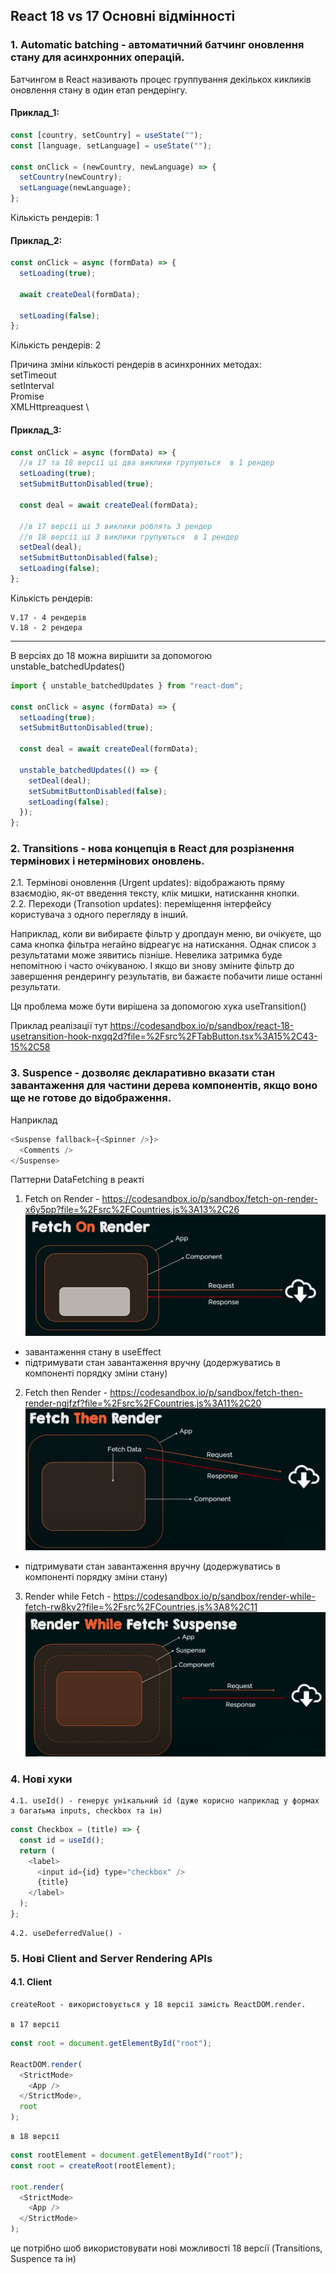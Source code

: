 ## React 18 vs 17 Основні відмінності

### 1. Automatic batching - автоматичний батчинг оновлення стану для асинхронних операцій.

Батчингом в React називають процес группування декількох кикликів оновлення стану в один етап рендерінгу.

#### Приклад_1:

```javascript
const [country, setCountry] = useState("");
const [language, setLanguage] = useState("");

const onClick = (newCountry, newLanguage) => {
  setCountry(newCountry);
  setLanguage(newLanguage);
};
```

Кількість рендерів: 1

#### Приклад_2:

```javascript
const onClick = async (formData) => {
  setLoading(true);

  await createDeal(formData);

  setLoading(false);
};
```

Кількість рендерів: 2

Причина зміни кількості рендерів в асинхронних методах: \
setTimeout \
setInterval \
Promise \
XMLHttpreaquest \

#### Приклад_3:

```javascript
const onClick = async (formData) => {
  //в 17 та 18 версії ці два виклики групуються  в 1 рендер
  setLoading(true);
  setSubmitButtonDisabled(true);

  const deal = await createDeal(formData);

  //в 17 версії ці 3 виклики роблять 3 рендер
  //в 18 версії ці 3 виклики групуються  в 1 рендер
  setDeal(deal);
  setSubmitButtonDisabled(false);
  setLoading(false);
};
```

Кількість рендерів:

    V.17 - 4 рендерів
    V.18 - 2 рендера

---

В версіях до 18 можна вирішити за допомогою unstable_batchedUpdates()

```javascript
import { unstable_batchedUpdates } from "react-dom";

const onClick = async (formData) => {
  setLoading(true);
  setSubmitButtonDisabled(true);

  const deal = await createDeal(formData);

  unstable_batchedUpdates(() => {
    setDeal(deal);
    setSubmitButtonDisabled(false);
    setLoading(false);
  });
};
```

### 2. Transitions - нова концепція в React для розрізнення термінових і нетермінових оновлень.

2.1. Термінові оновлення (Urgent updates): відображають пряму взаємодію, як-от введення тексту, клік мишки, натискання кнопки. \
2.2. Переходи (Transotion updates): переміщення інтерфейсу користувача з одного перегляду в інший.

Наприклад, коли ви вибираєте фільтр у дропдаун меню, ви очікуєте, що сама кнопка фільтра негайно відреагує на натискання. Однак список з результатами може зявитись пізніше. Невелика затримка буде непомітною і часто очікуваною. І якщо ви знову зміните фільтр до завершення рендерингу результатів, ви бажаєте побачити лише останні результати.

Ця проблема може бути вирішена за допомогою хука useTransition()

Приклад реалізації тут https://codesandbox.io/p/sandbox/react-18-usetransition-hook-nxgq2d?file=%2Fsrc%2FTabButton.tsx%3A15%2C43-15%2C58

### 3. Suspence - дозволяє декларативно вказати стан завантаження для частини дерева компонентів, якщо воно ще не готове до відображення.

Наприклад

```javascript
<Suspense fallback={<Spinner />}>
  <Comments />
</Suspense>
```

Паттерни DataFetching в реакті

1. Fetch on Render - https://codesandbox.io/p/sandbox/fetch-on-render-x6y5pp?file=%2Fsrc%2FCountries.js%3A13%2C26 \
   ![Fetch on Render](/images/Fetch_On_Render.png)

- завантаження стану в useEffect
- підтримувати стан завантаження вручну (додержуватись в компоненті порядку зміни стану)

2. Fetch then Render - https://codesandbox.io/p/sandbox/fetch-then-render-ngjfzf?file=%2Fsrc%2FCountries.js%3A11%2C20 \
   ![Fetch then Render](/images/Fetch_Then_Render.png)

- підтримувати стан завантаження вручну (додержуватись в компоненті порядку зміни стану)

3. Render while Fetch - https://codesandbox.io/p/sandbox/render-while-fetch-rw8kv2?file=%2Fsrc%2FCountries.js%3A8%2C11 \
   ![Render while Fetch](/images/Render_While_Fetch.png)

### 4. Нові хуки

    4.1. useId() - генерує унікальний id (дуже корисно наприклад у формах з багатьма inputs, checkbox та ін)

```javascript
const Checkbox = (title) => {
  const id = useId();
  return (
    <label>
      <input id={id} type="checkbox" />
      {title}
    </label>
  );
};
```

    4.2. useDeferredValue() -

### 5. Нові Client and Server Rendering APIs

#### 4.1. Client

    createRoot - використовується у 18 версії замість ReactDOM.render.

    в 17 версії

```javascript
const root = document.getElementById("root");

ReactDOM.render(
  <StrictMode>
    <App />
  </StrictMode>,
  root
);
```

    в 18 версії

```javascript
const rootElement = document.getElementById("root");
const root = createRoot(rootElement);

root.render(
  <StrictMode>
    <App />
  </StrictMode>
);
```

це потрібно шоб використовувати нові можливості 18 версії (Transitions, Suspence та ін)
